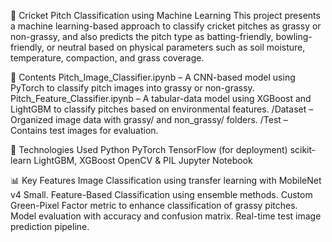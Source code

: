🏏 Cricket Pitch Classification using Machine Learning
This project presents a machine learning-based approach to classify cricket pitches as grassy or non-grassy, and also predicts the pitch type as batting-friendly, bowling-friendly, or neutral based on physical parameters such as soil moisture, temperature, compaction, and grass coverage.

📁 Contents
Pitch_Image_Classifier.ipynb – A CNN-based model using PyTorch to classify pitch images into grassy or non-grassy.
Pitch_Feature_Classifier.ipynb – A tabular-data model using XGBoost and LightGBM to classify pitches based on environmental features.
/Dataset – Organized image data with grassy/ and non_grassy/ folders.
/Test – Contains test images for evaluation.

🔧 Technologies Used
Python
PyTorch
TensorFlow (for deployment)
scikit-learn
LightGBM, XGBoost
OpenCV & PIL
Jupyter Notebook

📊 Key Features
Image Classification using transfer learning with MobileNet v4 Small.
Feature-Based Classification using ensemble methods.
Custom Green-Pixel Factor metric to enhance classification of grassy pitches.
Model evaluation with accuracy and confusion matrix.
Real-time test image prediction pipeline.
